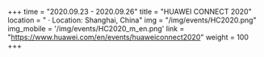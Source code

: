 +++ 
time = "2020.09.23 - 2020.09.26" 
title = "HUAWEI CONNECT 2020" 
location = " · Location: Shanghai, China" 
img = "/img/events/HC2020.png" 
img_mobile = '/img/events/HC2020_m_en.png'
link = "https://www.huawei.com/en/events/huaweiconnect2020"
weight = 100
+++
